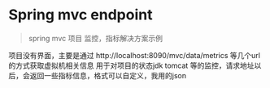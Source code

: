 # Spring mvc endpoint
> spring mvc 项目 监控，指标解决方案示例

项目没有界面，主要是通过 http://localhost:8090/mvc/data/metrics 等几个url 的方式获取虚拟机相关信息
用于对项目的状态jdk tomcat 等的监控，请求地址以后，会返回一些指标信息，格式可以自定义，我用的json
